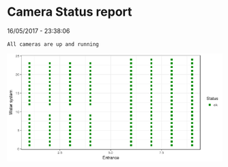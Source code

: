 Camera Status report
================
16/05/2017 - 23:38:06

    All cameras are up and running

![](camreport_files/figure-markdown_github/unnamed-chunk-2-1.png)
